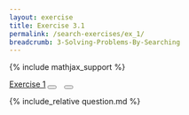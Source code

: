 ```yaml
---
layout: exercise
title: Exercise 3.1
permalink: /search-exercises/ex_1/
breadcrumb: 3-Solving-Problems-By-Searching
---
```


{% include mathjax_support %}

<div class="card">
<div class="card-header p-2">
<a href='#' class="p-2">Exercise 1</a>
<button type="button" class="btn btn-dark float-right" title="Solve this Exercise" onclick="solve('ex3.1');" href="#"><i id="ex3.1" class="fas fa-pen" style="color:white"></i></button>
<a class="edit_question" href="#"><button type="button" class="btn btn-dark float-right" title="Edit this Question"  style="margin-left:10px; margin-right:10px;" onclick="edit('ex3.1');" href="#"><i id="ex3.1" class="far fa-edit" style="color:white"></i></button></a>
</div>
<div class="card-body">
<p class="card-text">{% include_relative question.md %}</p>
</div>
</div>
<br>
